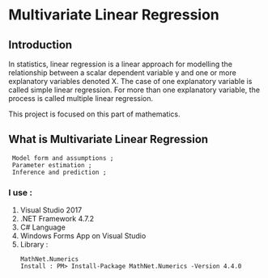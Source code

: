 # Multivariate Linear Regression

## Introduction

In statistics, linear regression is a linear approach for modelling the relationship between a scalar dependent variable y and one or more explanatory variables denoted X. 
The case of one explanatory variable is called simple linear regression. 
For more than one explanatory variable, the process is called multiple linear regression.

This project is focused on this part of mathematics.

## What is Multivariate Linear Regression

```
 Model form and assumptions ;
 Parameter estimation ; 
 Inference and prediction ; 
```

### I use : 
1. Visual Studio 2017 
2. .NET Framework 4.7.2 
3. C# Language 
4. Windows Forms App on Visual Studio 
5. Library :
	```
	MathNet.Numerics 
	Install : PM> Install-Package MathNet.Numerics -Version 4.4.0
	```
